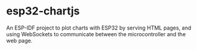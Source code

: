 # esp32-chartjs
An ESP-IDF project to plot charts with ESP32 by serving HTML pages, and using WebSockets to communicate between the microcontroller and the web page.
